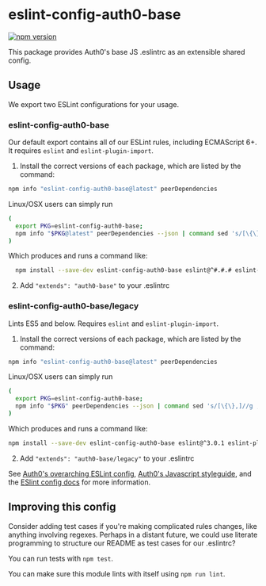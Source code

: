 # eslint-config-auth0-base

[![npm version](https://badge.fury.io/js/eslint-config-auth0-base.svg)](http://badge.fury.io/js/eslint-config-auth0-base)

This package provides Auth0's base JS .eslintrc as an extensible shared config.

## Usage

We export two ESLint configurations for your usage.

### eslint-config-auth0-base

Our default export contains all of our ESLint rules, including ECMAScript 6+. It requires `eslint` and `eslint-plugin-import`.

1. Install the correct versions of each package, which are listed by the command:

  ```sh
  npm info "eslint-config-auth0-base@latest" peerDependencies
  ```

  Linux/OSX users can simply run
  ```sh
  (
    export PKG=eslint-config-auth0-base;
    npm info "$PKG@latest" peerDependencies --json | command sed 's/[\{\},]//g ; s/: /@/g' | xargs npm install --save-dev "$PKG@latest"
  )
  ```

  Which produces and runs a command like:

  ```sh
    npm install --save-dev eslint-config-auth0-base eslint@^#.#.# eslint-plugin-import@^#.#.#
  ```

2. Add `"extends": "auth0-base"` to your .eslintrc

### eslint-config-auth0-base/legacy

Lints ES5 and below. Requires `eslint` and `eslint-plugin-import`.

1. Install the correct versions of each package, which are listed by the command:

  ```sh
  npm info "eslint-config-auth0-base@latest" peerDependencies
  ```

  Linux/OSX users can simply run
  ```sh
  (
    export PKG=eslint-config-auth0-base;
    npm info "$PKG" peerDependencies --json | command sed 's/[\{\},]//g ; s/: /@/g' | xargs npm install --save-dev "$PKG"
  )
  ```

  Which produces and runs a command like:

  ```sh
  npm install --save-dev eslint-config-auth0-base eslint@^3.0.1 eslint-plugin-import@^1.10.3
  ```

2. Add `"extends": "auth0-base/legacy"` to your .eslintrc

See [Auth0's overarching ESLint config](https://npmjs.com/eslint-config-auth0), [Auth0's Javascript styleguide](https://github.com/auth0/javascript), and the [ESlint config docs](http://eslint.org/docs/user-guide/configuring#extending-configuration-files) for more information.

## Improving this config

Consider adding test cases if you're making complicated rules changes, like anything involving regexes. Perhaps in a distant future, we could use literate programming to structure our README as test cases for our .eslintrc?

You can run tests with `npm test`.

You can make sure this module lints with itself using `npm run lint`.
